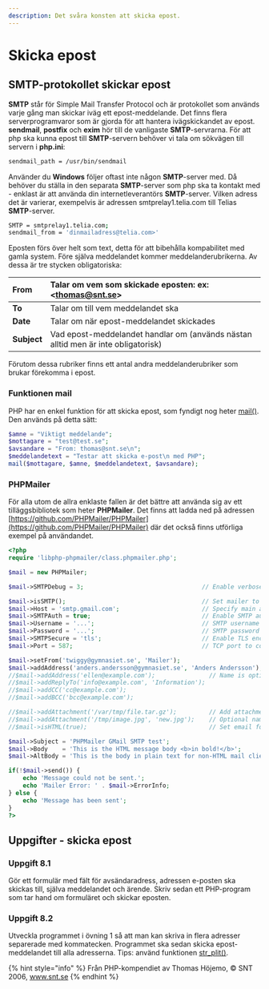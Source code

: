 ```yaml
---
description: Det svåra konsten att skicka epost.
---
```


# Skicka epost

## **SMTP-protokollet skickar epost**

**SMTP** står för Simple Mail Transfer Protocol och är protokollet som används varje gång man skickar iväg ett epost-meddelande. Det finns flera serverprogramvaror som är gjorda för att hantera ivägskickandet av epost. **sendmail**, **postfix** och **exim** hör till de vanligaste **SMTP**-servrarna. För att php ska kunna epost till **SMTP**-servern behöver vi tala om sökvägen till servern i **php.ini**:

```bash
sendmail_path = /usr/bin/sendmail
```

Använder du **Windows** följer oftast inte någon **SMTP**-server med. Då behöver du ställa in den separata **SMTP**-server som php ska ta kontakt med - enklast är att använda din internetleverantörs **SMTP**-server. Vilken adress det är varierar, exempelvis är adressen smtprelay1.telia.com till Telias **SMTP**-server.

```bash
SMTP = smtprelay1.telia.com;
sendmail_from = 'dinmailadress@telia.com>'
```

Eposten förs över helt som text, detta för att bibehålla kompabilitet med gamla system. Före själva meddelandet kommer meddelanderubrikerna. Av dessa är tre stycken obligatoriska:

| **From** | Talar om vem som skickade eposten: ex: &lt;thomas@snt.se&gt; |
| :--- | :--- |
| **To** | Talar om till vem meddelandet ska |
| **Date** | Talar om när epost-meddelandet skickades |
| **Subject** | Vad epost-meddelandet handlar om \(används nästan alltid men är inte obligatorisk\) |

Förutom dessa rubriker finns ett antal andra meddelanderubriker som brukar förekomma i epost.

### **Funktionen mail**

PHP har en enkel funktion för att skicka epost, som fyndigt nog heter [mail\(\)](https://devdocs.io/php/function.mail). Den används på detta sätt:

```php
$amne = "Viktigt meddelande";
$mottagare = "test@test.se";
$avsandare = "From: thomas@snt.se\n";
$meddelandetext = "Testar att skicka e-post\n med PHP";
mail($mottagare, $amne, $meddelandetext, $avsandare);
```

### **PHPMailer**

För alla utom de allra enklaste fallen är det bättre att använda sig av ett tilläggsbibliotek som heter **PHPMailer**. Det finns att ladda ned på adressen [https://github.com/PHPMailer/PHPMailer](https://github.com/PHPMailer/PHPMailer) där det också finns utförliga exempel på användandet.

```php
<?php
require 'libphp-phpmailer/class.phpmailer.php';

$mail = new PHPMailer;

$mail->SMTPDebug = 3;                                 // Enable verbose debug output

$mail->isSMTP();                                      // Set mailer to use SMTP
$mail->Host = 'smtp.gmail.com';                       // Specify main and backup SMTP servers
$mail->SMTPAuth = true;                               // Enable SMTP authentication
$mail->Username = '...';                              // SMTP username
$mail->Password = '...';                              // SMTP password
$mail->SMTPSecure = 'tls';                            // Enable TLS encryption, `ssl` also accepted
$mail->Port = 587;                                    // TCP port to connect to

$mail->setFrom('twiggy@gymnasiet.se', 'Mailer');
$mail->addAddress('anders.andersson@gymnasiet.se', 'Anders Andersson');     // Add a recipient
//$mail->addAddress('ellen@example.com');               // Name is optional
//$mail->addReplyTo('info@example.com', 'Information');
//$mail->addCC('cc@example.com');
//$mail->addBCC('bcc@example.com');

//$mail->addAttachment('/var/tmp/file.tar.gz');         // Add attachments
//$mail->addAttachment('/tmp/image.jpg', 'new.jpg');    // Optional name
//$mail->isHTML(true);                                  // Set email format to HTML

$mail->Subject = 'PHPMailer GMail SMTP test';
$mail->Body    = 'This is the HTML message body <b>in bold!</b>';
$mail->AltBody = 'This is the body in plain text for non-HTML mail clients';

if(!$mail->send()) {
    echo 'Message could not be sent.';
    echo 'Mailer Error: ' . $mail->ErrorInfo;
} else {
    echo 'Message has been sent';
}
?>
```

## Uppgifter - skicka epost

### **Uppgift 8.1**

Gör ett formulär med fält för avsändaradress, adressen e-posten ska skickas till, själva meddelandet och ärende. Skriv sedan ett PHP-program som tar hand om formuläret och skickar eposten.

### **Uppgift 8.2**

Utveckla programmet i övning 1 så att man kan skriva in flera adresser separerade med kommatecken. Programmet ska sedan skicka epost-meddelandet till alla adresserna. Tips: använd funktionen [str\_plit\(\)](https://devdocs.io/php/function.str-split).

{% hint style="info" %}
Från PHP-kompendiet av Thomas Höjemo, © SNT 2006, www.snt.se
{% endhint %}

